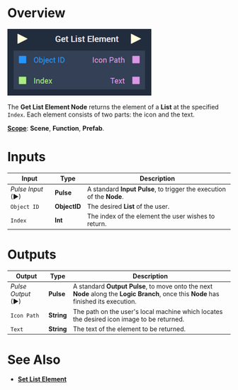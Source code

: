 # Overview

![The Get List Element Node.](../../../.gitbook/assets/getlistelementnode.png)

The **Get List Element Node** returns the element of a **List** at the specified `Index`. Each element consists of two parts: the icon and the text. 

[**Scope**](../../overview.md#scopes): **Scene**, **Function**, **Prefab**.


# Inputs

|Input|Type|Description|
|---|---|---|
|*Pulse Input* (►)|**Pulse**|A standard **Input Pulse**, to trigger the execution of the **Node**.|
|`Object ID`|**ObjectID**|The desired **List** of the user.|
|`Index`|**Int**|The index of the element the user wishes to return.|

# Outputs

|Output|Type|Description|
|---|---|---|
|*Pulse Output* (►)|**Pulse**|A standard **Output Pulse**, to move onto the next **Node** along the **Logic Branch**, once this **Node** has finished its execution.|
|`Icon Path`|**String**|The path on the user's local machine which locates the desired icon image to be returned.|
|`Text`|**String**|The text of the element to be returned.|

# See Also

* [**Set List Element**](setlistelement.md)

